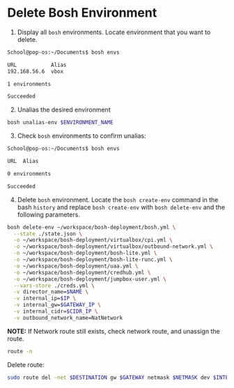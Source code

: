 # Delete Bosh Environment

1. Display all `bosh` environments. Locate environment that you want to delete. 
```bash
School@pop-os:~/Documents$ bosh envs
```
```bash
URL           Alias  
192.168.56.6  vbox  

1 environments

Succeeded
```

2. Unalias the desired environment
```bash
bosh unalias-env $ENVIRONMENT_NAME
```

3. Check `bosh` environments to confirm unalias:
```bash
School@pop-os:~/Documents$ bosh envs
```
```bash
URL  Alias  

0 environments

Succeeded
```

4. Delete `bosh` environment. Locate the `bosh create-env` command in the bash `history` and replace `bosh create-env` with `bosh delete-env` and the following parameters.
```bash
bosh delete-env ~/workspace/bosh-deployment/bosh.yml \
  --state ./state.json \
  -o ~/workspace/bosh-deployment/virtualbox/cpi.yml \
  -o ~/workspace/bosh-deployment/virtualbox/outbound-network.yml \
  -o ~/workspace/bosh-deployment/bosh-lite.yml \
  -o ~/workspace/bosh-deployment/bosh-lite-runc.yml \
  -o ~/workspace/bosh-deployment/uaa.yml \
  -o ~/workspace/bosh-deployment/credhub.yml \
  -o ~/workspace/bosh-deployment/jumpbox-user.yml \
  --vars-store ./creds.yml \
  -v director_name=$NAME \
  -v internal_ip=$IP \
  -v internal_gw=$GATEWAY_IP \
  -v internal_cidr=$CIDR_IP \
  -v outbound_network_name=NatNetwork
```

**NOTE:** If Network route still exists, check network route, and unassign the route. 
```bash
route -n
```

Delete route: 
```bash
sudo route del -net $DESTINATION gw $GATEWAY netmask $NETMASK dev $INTERFACE
```
